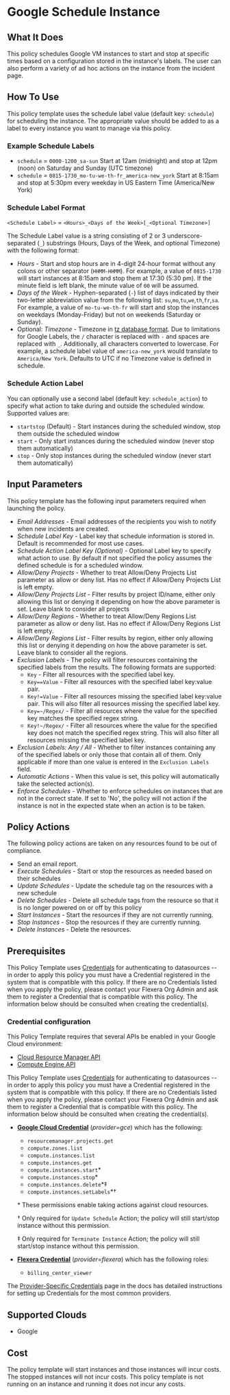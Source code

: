 # Google Schedule Instance

## What It Does

This policy schedules Google VM instances to start and stop at specific times based on a configuration stored in the instance's labels. The user can also perform a variety of ad hoc actions on the instance from the incident page.

## How To Use

This policy template uses the schedule label value (default key: `schedule`) for scheduling the instance. The appropriate value should be added to as a label to every instance you want to manage via this policy.

### Example Schedule Labels

- `schedule` = `0000-1200_sa-sun`
  Start at 12am (midnight) and stop at 12pm (noon) on Saturday and Sunday (UTC timezone)
- `schedule` = `0815-1730_mo-tu-we-th-fr_america-new_york`
  Start at 8:15am and stop at 5:30pm every weekday in US Eastern Time (America/New York)

### Schedule Label Format

`<Schedule Label>` = `<Hours>_<Days of the Week>[_<Optional Timezone>]`

The Schedule Label value is a string consisting of 2 or 3 underscore-separated (`_`) substrings (Hours, Days of the Week, and optional Timezone) with the following format:

- *Hours* - Start and stop hours are in 4-digit 24-hour format without any colons or other separator (`HHMM-HHMM`). For example, a value of `0815-1730` will start instances at 8:15am and stop them at 17:30 (5:30 pm). If the minute field is left blank, the minute value of `00` will be assumed.
- *Days of the Week* - Hyphen-separated (`-`) list of days indicated by their two-letter abbreviation value from the following list: `su`,`mo`,`tu`,`we`,`th`,`fr`,`sa`. For example, a value of `mo-tu-we-th-fr` will start and stop the instances on weekdays (Monday-Friday) but not on weekends (Saturday or Sunday).
- Optional: *Timezone* - Timezone in [tz database format](https://en.wikipedia.org/wiki/List_of_tz_database_time_zones). Due to limitations for Google Labels, the `/` character is replaced with `-` and spaces are replaced with `_`. Additionally, all characters converted to lowercase. For example, a schedule label value of `america-new_york` would translate to `America/New York`. Defaults to UTC if no Timezone value is defined in schedule.

### Schedule Action Label

You can optionally use a second label (default key: `schedule_action`) to specify what action to take during and outside the scheduled window. Supported values are:

- `startstop` (Default) - Start instances during the scheduled window, stop them outside the scheduled window
- `start` - Only start instances during the scheduled window (never stop them automatically)
- `stop` - Only stop instances during the scheduled window (never start them automatically)

## Input Parameters

This policy template has the following input parameters required when launching the policy.

- *Email Addresses* - Email addresses of the recipients you wish to notify when new incidents are created.
- *Schedule Label Key* - Label key that schedule information is stored in. Default is recommended for most use cases.
- *Schedule Action Label Key (Optional)* - Optional Label key to specify what action to use. By default if not specified the policy assumes the defined schedule is for a scheduled window.
- *Allow/Deny Projects* - Whether to treat Allow/Deny Projects List parameter as allow or deny list. Has no effect if Allow/Deny Projects List is left empty.
- *Allow/Deny Projects List* - Filter results by project ID/name, either only allowing this list or denying it depending on how the above parameter is set. Leave blank to consider all projects
- *Allow/Deny Regions* - Whether to treat Allow/Deny Regions List parameter as allow or deny list. Has no effect if Allow/Deny Regions List is left empty.
- *Allow/Deny Regions List* - Filter results by region, either only allowing this list or denying it depending on how the above parameter is set. Leave blank to consider all the regions.
- *Exclusion Labels* - The policy will filter resources containing the specified labels from the results. The following formats are supported:
  - `Key` - Filter all resources with the specified label key.
  - `Key==Value` - Filter all resources with the specified label key:value pair.
  - `Key!=Value` - Filter all resources missing the specified label key:value pair. This will also filter all resources missing the specified label key.
  - `Key=~/Regex/` - Filter all resources where the value for the specified key matches the specified regex string.
  - `Key!~/Regex/` - Filter all resources where the value for the specified key does not match the specified regex string. This will also filter all resources missing the specified label key.
- *Exclusion Labels: Any / All* - Whether to filter instances containing any of the specified labels or only those that contain all of them. Only applicable if more than one value is entered in the `Exclusion Labels` field.
- *Automatic Actions* - When this value is set, this policy will automatically take the selected action(s).
- *Enforce Schedules* - Whether to enforce schedules on instances that are not in the correct state. If set to 'No', the policy will not action if the instance is not in the expected state when an action is to be taken.

## Policy Actions

The following policy actions are taken on any resources found to be out of compliance.

- Send an email report.
- *Execute Schedules* - Start or stop the resources as needed based on their schedules
- *Update Schedules* - Update the schedule tag on the resources with a new schedule
- *Delete Schedules* - Delete all schedule tags from the resource so that it is no longer powered on or off by this policy
- *Start Instances* - Start the resources if they are not currently running.
- *Stop Instances* - Stop the resources if they are currently running.
- *Delete Instances* - Delete the resources.

## Prerequisites

This Policy Template uses [Credentials](https://docs.flexera.com/flexera/EN/Automation/ManagingCredentialsExternal.htm) for authenticating to datasources -- in order to apply this policy you must have a Credential registered in the system that is compatible with this policy. If there are no Credentials listed when you apply the policy, please contact your Flexera Org Admin and ask them to register a Credential that is compatible with this policy. The information below should be consulted when creating the credential(s).

### Credential configuration

This Policy Template requires that several APIs be enabled in your Google Cloud environment:

- [Cloud Resource Manager API](https://console.cloud.google.com/flows/enableapi?apiid=cloudresourcemanager.googleapis.com)
- [Compute Engine API](https://console.cloud.google.com/flows/enableapi?apiid=compute.googleapis.com)

This Policy Template uses [Credentials](https://docs.flexera.com/flexera/EN/Automation/ManagingCredentialsExternal.htm) for authenticating to datasources -- in order to apply this policy you must have a Credential registered in the system that is compatible with this policy. If there are no Credentials listed when you apply the policy, please contact your Flexera Org Admin and ask them to register a Credential that is compatible with this policy. The information below should be consulted when creating the credential(s).

- [**Google Cloud Credential**](https://docs.flexera.com/flexera/EN/Automation/ProviderCredentials.htm#automationadmin_4083446696_1121577) (*provider=gce*) which has the following:
  - `resourcemanager.projects.get`
  - `compute.zones.list`
  - `compute.instances.list`
  - `compute.instances.get`
  - `compute.instances.start`*
  - `compute.instances.stop`*
  - `compute.instances.delete`*‡
  - `compute.instances.setLabels`*†

  \* These permissions enable taking actions against cloud resources.

  † Only required for `Update Schedule` Action; the policy will still start/stop instance without this permission.

  ‡ Only required for `Terminate Instance` Action; the policy will still start/stop instance without this permission.

- [**Flexera Credential**](https://docs.flexera.com/flexera/EN/Automation/ProviderCredentials.htm) (*provider=flexera*) which has the following roles:
  - `billing_center_viewer`

The [Provider-Specific Credentials](https://docs.flexera.com/flexera/EN/Automation/ProviderCredentials.htm) page in the docs has detailed instructions for setting up Credentials for the most common providers.

## Supported Clouds

- Google

## Cost

The policy template will start instances and those instances will incur costs. The stopped instances will not incur costs. This policy template is not running on an instance and running it does not incur any costs.
